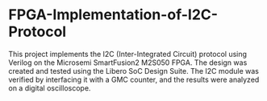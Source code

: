# FPGA-Implementation-of-I2C-Protocol
This project implements the I2C (Inter-Integrated Circuit) protocol using Verilog on the Microsemi SmartFusion2 M2S050 FPGA. The design was created and tested using the Libero SoC Design Suite. The I2C module was verified by interfacing it with a GMC counter, and the results were analyzed on a digital oscilloscope.
